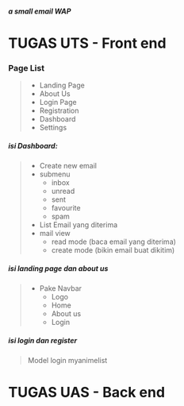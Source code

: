 ##### a small email WAP

# TUGAS UTS - Front end

### Page List
> - Landing Page
> - About Us
> - Login Page
> - Registration 
> - Dashboard
> - Settings

##### isi Dashboard:
> - Create new email
> - submenu
>    - inbox
>    - unread
>    - sent
>    - favourite
>    - spam
> - List Email yang diterima
> - mail view
>     - read mode (baca email yang diterima)
>     - create mode (bikin email buat dikitim)

##### isi landing page dan about us
> - Pake Navbar
>    - Logo
>    - Home 
>    - About us
>    - Login

##### isi login dan register
> Model login myanimelist
# TUGAS UAS - Back end
